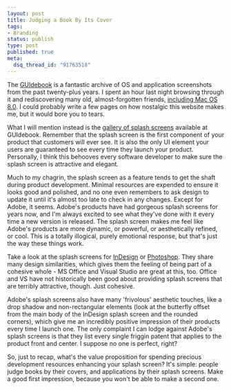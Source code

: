 ```yaml
--- 
layout: post
title: Judging a Book By Its Cover
tags: 
- Branding
status: publish
type: post
published: true
meta: 
  dsq_thread_id: "91763518"
---
```

The <a href="http://www.guidebookgallery.org">GUIdebook</a> is a fantastic archive of OS and application screenshots from the past twenty-plus years. I spent an hour last night browsing through it and rediscovering many old, almost-forgotten friends, <a href="http://www.guidebookgallery.org/screenshots/macos80">including Mac OS 8.0</a>. I could probably write a few pages on how nostalgic this website makes me, but it would bore you to tears.

  What I will mention instead is the <a href="http://www.guidebookgallery.org/splashes">gallery of splash screens</a> available at GUIdebook. Remember that the splash screen is the first component of your product that customers will ever see. It is also the only UI element your users are guaranteed to see every time they launch your product. Personally, I think this behooves every software developer to make sure the splash screen is attractive and elegant.

  Much to my chagrin, the splash screen as a feature tends to get the shaft during product development. Minimal resources are expended to ensure it looks good and polished, and no one even remembers to ask design to update it until it's almost too late to check in any changes. Except for Adobe, it seems. Adobe's products have had gorgeous splash screens for years now, and I'm always excited to see what they've done with it every time a new version is released. The splash screen makes me feel like Adobe's products are more dynamic, or powerful, or aesthetically refined, or cool. This is a totally illogical, purely emotional response, but that's just the way these things work.

  Take a look at the splash screens for <a href="http://www.guidebookgallery.org/splashes/indesign">InDesign</a> or <a href="http://www.guidebookgallery.org/splashes/photoshop">Photoshop</a>. They share many design similarities, which gives them the feeling of being part of a cohesive whole - MS Office and Visual Studio are great at this, too. Office and VS have not historically been good about providing splash screens that are terribly attractive, though. Just cohesive.

  Adobe's splash screens also have many 'frivolous' aesthetic touches, like a drop shadow and non-rectangular elements (look at the butterfly offset from the main body of the InDesign splash screen and the rounded corners), which give me an incredibly positive impression of their products every time I launch one. The only complaint I can lodge against Adobe's splash screens is that they list every single friggin patent that applies to the product front and center. I suppose no one is perfect, right?

  So, just to recap, what's the value proposition for spending precious development resources enhancing your splash screen? It's simple: people judge books by their covers, and applications by their splash screens. Make a good first impression, because you won't be able to make a second one.
